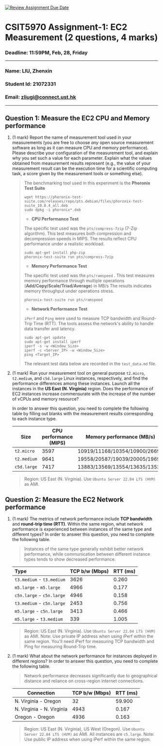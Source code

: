 [![Review Assignment Due Date](https://classroom.github.com/assets/deadline-readme-button-22041afd0340ce965d47ae6ef1cefeee28c7c493a6346c4f15d667ab976d596c.svg)](https://classroom.github.com/a/IAASVEAZ)

# CSIT5970 Assignment-1: EC2 Measurement (2 questions, 4 marks)

### Deadline: 11:59PM, Feb, 28, Friday

---

### Name: LIU, Zhenxin
### Student Id: 21072331
### Email: zliugi@connect.ust.hk

---

## Question 1: Measure the EC2 CPU and Memory performance

1. (1 mark) Report the name of measurement tool used in your measurements (you are free to choose *any* open source measurement software as long as it can measure CPU and memory performance). Please describe your configuration of the measurement tool, and explain why you set such a value for each parameter. Explain what the values obtained from measurement results represent (e.g., the value of your measurement result can be the execution time for a scientific computing task, a score given by the measurement tools or something else).

    > The benchmarking tool used in this experiment is the **Phoronix Test Suite**
    >
    > ```shell
    > wget https://phoronix-test-suite.com/releases/repo/pts.debian/files/phoronix-test-suite_10.8.4_all.deb
    > sudo dpkg -i phoronix*.deb
    > ```
    >
    > - **CPU Performance Test**
    >
    > The specific test used was the `pts/compress-7zip` (7-Zip algorithm). This test measures both compression and decompression speeds in MIPS. The results reflect CPU performance under a realistic workload.
    >
    > ```shell
    > sudo apt-get install php-zip
    > phoronix-test-suite run pts/compress-7zip
    > ```
    > - **Memory Performance Test**
    >
    > The specific test used was the `pts/ramspeed` . This test measures memory performance through multiple operations (**Add/Copy/Scale/Triad/Average**) in MB/s The results indicates memory throughput  under operations stress.
    >
    > ```shell
    > phoronix-test-suite run pts/ramspeed
    > ```
    > - **Network Performance Test**
    >
    > `iPerf` and `Ping` were used to measure TCP bandwidth and Round-Trip Time (RTT). The tools assess the network's ability to handle data transfer and latency.
    >
    > ```shell
    > sudo apt-get update
    > sudo apt-get install iperf
    > iperf -s -w <Window_Size>
    > iperf -c <Server_IP> -w <Window_Size>
    > ping <Target_IP>
    > ```
    >
    > The relevant test data below are recorded in the `test_data.md` file.


2. (1 mark) Run your measurement tool on general purpose `t2.micro`, `t2.medium`, and `c5d.large` Linux instances, respectively, and find the performance differences among these instances. Launch all the instances in the **US East (N. Virginia)** region. Does the performance of EC2 instances increase commensurate with the increase of the number of vCPUs and memory resource?

    In order to answer this question, you need to complete the following table by filling out blanks with the measurement results corresponding to each instance type.

    | Size        | CPU performance (MIPS) | Memory performance (MB/s) |
    | ----------- | --------------- | ------------------ |
    | `t2.micro` | 3597 | 10919/11168/10354/10900/2669 |
    | `t2.medium`  | 9641 | 19558/20587/19039/20005/19691 |
    | `c5d.large` | 7417 | 13883/13569/13554/13635/13532 |

    > Region: US East (N. Virginia). Use `Ubuntu Server 22.04 LTS (HVM)` as AMI.

## Question 2: Measure the EC2 Network performance

1. (1 mark) The metrics of network performance include **TCP bandwidth** and **round-trip time (RTT)**. Within the same region, what network performance is experienced between instances of the same type and different types? In order to answer this question, you need to complete the following table.

    > Instances of the same type generally exhibit better network performance, while communication between different instance types tends to show decreased performance.

    | Type                      | TCP b/w (Mbps) | RTT (ms) |
    | :------------------------ | -------------- | -------- |
    | `t3.medium` - `t3.medium` | 3626           | 0.260    |
    | `m5.large` - `m5.large`   | 4966           | 0.177    |
    | `c5n.large` - `c5n.large` | 4946           | 0.158    |
    | `t3.medium` - `c5n.large` | 2453           | 0.756    |
    | `m5.large` - `c5n.large`  | 3413           | 0.466    |
    | `m5.large` - `t3.medium`  | 339            | 1.005    |

    > Region: US East (N. Virginia). Use `Ubuntu Server 22.04 LTS (HVM)` as AMI. Note: Use private IP address when using iPerf within the same region. You'll need iPerf for measuring TCP bandwidth and Ping for measuring Round-Trip time.

2. (1 mark) What about the network performance for instances deployed in different regions? In order to answer this question, you need to complete the following table.

    > Network performance decreases significantly due to geographical distance and reliance on cross-region internet connections.

    | Connection                | TCP b/w (Mbps) | RTT (ms) |
    | ------------------------- | -------------- | -------- |
    | N. Virginia - Oregon      | 32             | 59.900   |
    | N. Virginia - N. Virginia | 4943           | 0.167    |
    | Oregon - Oregon           | 4936           | 0.163    |

    > Region: US East (N. Virginia), US West (Oregon). Use `Ubuntu Server 22.04 LTS (HVM)` as AMI. All instances are `c5.large`. Note: Use public IP address when using iPerf within the same region.
